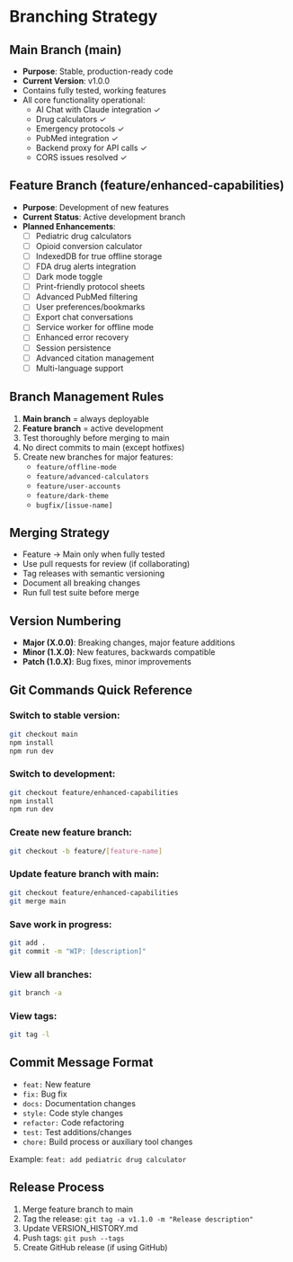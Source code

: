 # Branching Strategy

## Main Branch (main)
- **Purpose**: Stable, production-ready code
- **Current Version**: v1.0.0
- Contains fully tested, working features
- All core functionality operational:
  - AI Chat with Claude integration ✓
  - Drug calculators ✓
  - Emergency protocols ✓
  - PubMed integration ✓
  - Backend proxy for API calls ✓
  - CORS issues resolved ✓

## Feature Branch (feature/enhanced-capabilities)
- **Purpose**: Development of new features
- **Current Status**: Active development branch
- **Planned Enhancements**:
  - [ ] Pediatric drug calculators
  - [ ] Opioid conversion calculator
  - [ ] IndexedDB for true offline storage
  - [ ] FDA drug alerts integration
  - [ ] Dark mode toggle
  - [ ] Print-friendly protocol sheets
  - [ ] Advanced PubMed filtering
  - [ ] User preferences/bookmarks
  - [ ] Export chat conversations
  - [ ] Service worker for offline mode
  - [ ] Enhanced error recovery
  - [ ] Session persistence
  - [ ] Advanced citation management
  - [ ] Multi-language support

## Branch Management Rules
1. **Main branch** = always deployable
2. **Feature branch** = active development
3. Test thoroughly before merging to main
4. No direct commits to main (except hotfixes)
5. Create new branches for major features:
   - `feature/offline-mode`
   - `feature/advanced-calculators`
   - `feature/user-accounts`
   - `feature/dark-theme`
   - `bugfix/[issue-name]`

## Merging Strategy
- Feature → Main only when fully tested
- Use pull requests for review (if collaborating)
- Tag releases with semantic versioning
- Document all breaking changes
- Run full test suite before merge

## Version Numbering
- **Major (X.0.0)**: Breaking changes, major feature additions
- **Minor (1.X.0)**: New features, backwards compatible
- **Patch (1.0.X)**: Bug fixes, minor improvements

## Git Commands Quick Reference

### Switch to stable version:
```bash
git checkout main
npm install
npm run dev
```

### Switch to development:
```bash
git checkout feature/enhanced-capabilities
npm install
npm run dev
```

### Create new feature branch:
```bash
git checkout -b feature/[feature-name]
```

### Update feature branch with main:
```bash
git checkout feature/enhanced-capabilities
git merge main
```

### Save work in progress:
```bash
git add .
git commit -m "WIP: [description]"
```

### View all branches:
```bash
git branch -a
```

### View tags:
```bash
git tag -l
```

## Commit Message Format
- `feat:` New feature
- `fix:` Bug fix
- `docs:` Documentation changes
- `style:` Code style changes
- `refactor:` Code refactoring
- `test:` Test additions/changes
- `chore:` Build process or auxiliary tool changes

Example: `feat: add pediatric drug calculator`

## Release Process
1. Merge feature branch to main
2. Tag the release: `git tag -a v1.1.0 -m "Release description"`
3. Update VERSION_HISTORY.md
4. Push tags: `git push --tags`
5. Create GitHub release (if using GitHub)